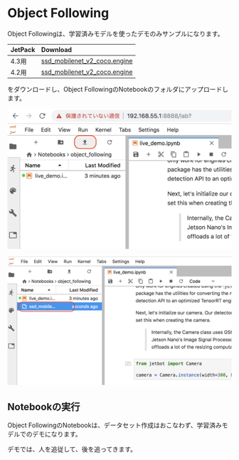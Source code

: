 # Object Following

Object Followingは、学習済みモデルを使ったデモのみサンプルになります。

|JetPack|Download|
|:--|:--|
|4.3用|[ssd_mobilenet_v2_coco.engine](https://drive.google.com/file/d/1KjlDMRD8uhgQmQK-nC2CZGHFTbq4qQQH/view) |
|4.2用|[ssd_mobilenet_v2_coco.engine](https://drive.google.com/file/d/1RnNBHPDphIOWwHCSfeMCWQ7XN3w3tKFD/view) |

をダウンロードし、Object FollowingのNotebookのフォルダにアップロードします。

![](./img/up001.png)

![](./img/up002.png)

## Notebookの実行

Object FollowingのNotebookは、データセット作成はおこなわず、学習済みモデルでのデモになります。

デモでは、人を追従して、後を追ってきます。

